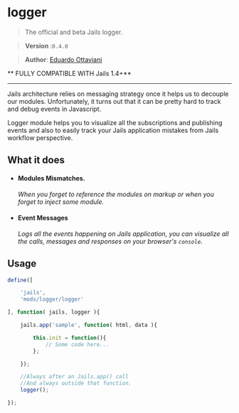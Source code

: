 # logger

>The official and beta Jails logger.

>**Version** :`0.4.0`

>**Author**: [Eduardo Ottaviani](//github.com/Javiani)

** FULLY COMPATIBLE WITH Jails 1.4+**

---

Jails architecture relies on messaging strategy once it helps us to decouple our modules. Unfortunately, it turns out that it can be pretty hard to track and debug events in Javascript.

Logger module helps you to visualize all the subscriptions and publishing events and also to easily track your Jails application mistakes from Jails workflow perspective.

## What it does

- #### Modules Mismatches.

    *When you forget to reference the modules on markup or when you forget to inject some module.*

- #### Event Messages

    *Logs all the events happening on Jails application, you can visualize all the calls, messages and responses on your browser's `console`.*


## Usage

```js
define([

	'jails',
	'mods/logger/logger'

], function( jails, logger ){

	jails.app('sample', function( html, data ){

		this.init = function(){
            // Some code here...
		};

	});

    //Always after an Jails.app() call
    //And always outside that function.
	logger();

});

```
